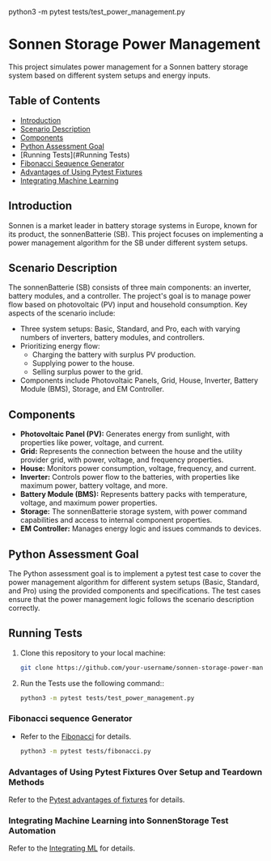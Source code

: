 python3 -m pytest tests/test_power_management.py

# Sonnen Storage Power Management

This project simulates power management for a Sonnen battery storage system based on different system setups and energy
inputs.

## Table of Contents

- [Introduction](#introduction)
- [Scenario Description](#scenario-description)
- [Components](#components)
- [Python Assessment Goal](#python-assessment-goal)
- [Running Tests](#Running Tests)
- [Fibonacci Sequence Generator](#fibonacci-sequence-generator)
- [Advantages of Using Pytest Fixtures](#advantages-of-using-pytest-fixtures)
- [Integrating Machine Learning](#integrating-machine-learning)

## Introduction

Sonnen is a market leader in battery storage systems in Europe, known for its product, the sonnenBatterie (SB). This
project focuses on implementing a power management algorithm for the SB under different system setups.

## Scenario Description

The sonnenBatterie (SB) consists of three main components: an inverter, battery modules, and a controller. The project's
goal is to manage power flow based on photovoltaic (PV) input and household consumption. Key aspects of the scenario
include:

- Three system setups: Basic, Standard, and Pro, each with varying numbers of inverters, battery modules, and
  controllers.
- Prioritizing energy flow:
    - Charging the battery with surplus PV production.
    - Supplying power to the house.
    - Selling surplus power to the grid.
- Components include Photovoltaic Panels, Grid, House, Inverter, Battery Module (BMS), Storage, and EM Controller.

## Components

- **Photovoltaic Panel (PV):** Generates energy from sunlight, with properties like power, voltage, and current.
- **Grid:** Represents the connection between the house and the utility provider grid, with power, voltage, and
  frequency properties.
- **House:** Monitors power consumption, voltage, frequency, and current.
- **Inverter:** Controls power flow to the batteries, with properties like maximum power, battery voltage, and more.
- **Battery Module (BMS):** Represents battery packs with temperature, voltage, and maximum power properties.
- **Storage:** The sonnenBatterie storage system, with power command capabilities and access to internal component
  properties.
- **EM Controller:** Manages energy logic and issues commands to devices.

## Python Assessment Goal

The Python assessment goal is to implement a pytest test case to cover the power management algorithm for different
system setups (Basic, Standard, and Pro) using the provided components and specifications. The test cases ensure that
the power management logic follows the scenario description correctly.

## Running Tests

1. Clone this repository to your local machine:

   ```bash
   git clone https://github.com/your-username/sonnen-storage-power-management.git

2. Run the Tests use the following command::

   ```bash
   python3 -m pytest tests/test_power_management.py
   

### Fibonacci sequence Generator
- Refer to the [Fibonacci](tests/fibonacci.py) for details.

   ```bash
   python3 -m pytest tests/fibonacci.py


### Advantages of Using Pytest Fixtures Over Setup and Teardown Methods
Refer to the [Pytest advantages of fixtures](docs/pytest_advantages_of_fixtures.md) for details.

### Integrating Machine Learning into SonnenStorage Test Automation
Refer to the [Integrating ML](docs/integrating_ml.md) for details.